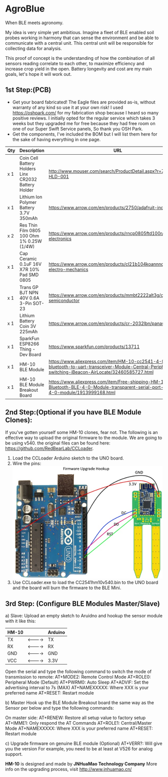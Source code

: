 # AgroBlue
When BLE meets agronomy.

My idea is very simple yet ambitious. Imagine a fleet of BLE enabled soil probes working in harmony that can sense the environment and be able to communicate with a central unit. This central unit will be responsible for collecting data for analysis.

This proof of concept is the understanding of how the combination of all sensors reading correlate to each other, to maximize efficiency and increase crop yield in the open. Battery longevity and cost are my main goals, let's hope it will work out.

1st Step:(PCB)
---------
- Get your board fabricated! The Eagle files are provided as-is, without warranty of any kind so use it at your own risk!
I used https://oshpark.com/ for my fabrication shop because I heard so many positive reviews. I initially opted for the regular service which takes 3 weeks but they upgraded me for free because they had free room on one of our Super Swift Service panels, So thank you OSH Park.
 - Get the components, I've included the BOM but I will list them here for the sake of having everything in one page.

|Qty|Description|URL|Price|
|---|---|---|---|
|x 1|Coin Cell Battery Holders Linx CR2032 Battery Holder|http://www.mouser.com/search/ProductDetail.aspx?r=712-BAT-HLD-001|$0.25|
|x 1|Lithium Ion Polymer Battery 3.7V 350mAh|https://www.arrow.com/en/products/2750/adafruit-industries|$6.77|
|x 2|Res Thin Film 0805 100 Ohm 1% 0.25W (1/4W)|https://www.arrow.com/en/products/rncp0805ftd100r/stackpole-electronics|$0.0052|
|x 1|Cap Ceramic 0.1uF 16V X7R 10% Pad SMD 0805|https://www.arrow.com/en/products/cl21b104koannnd/samsung-electro-mechanics|$0.02|
|x 1|Trans GP BJT NPN 40V 0.6A 3-Pin SOT-23|https://www.arrow.com/en/products/mmbt2222alt3g/on-semiconductor|$0.02|
|x 1|Lithium Battery Coin 3V 225mAh|https://www.arrow.com/en/products/cr-2032lbn/panasonic|$0.18|
|x 1|SparkFun ESP8266 Thing - Dev Board|https://www.sparkfun.com/products/13711|$15.95|
|x 1|HM-10 BLE Module|https://www.aliexpress.com/item/HM-10-cc2541-4-0-BLE-bluetooth-to-uart-transceiver-Module-Central-Peripheral-switching-iBeacon-AirLocate/32460585727.html|$3.34|
|x 1|HM-10 BLE Module Breakout Board|https://www.aliexpress.com/item/Free-shipping-HM-10-Bluetooth-BLE-4-0-Module-transparent-serial-port-Bluetooth-4-0-module/1913999168.html|$4.75|

2nd Step:(Optional if you have BLE Module Clones):
--------------------------------------------------
If you've gotten yourself some HM-10 clones, fear not. The following is an effective way to upload the original firmware to the module. We are going to be using v540. the original files can be found here: https://github.com/RedBearLab/CCLoader.

1. Load the CCLoader Arduino sketch to the UNO board.
2. Wire the pins:
  ![image](Arduino/Firmware/BLE_Firmware_Hookup.jpg)
3. Use CCLoader.exe to load the CC2541hm10v540.bin to the UNO board and the board will burn the firmware to the BLE Mini.

3rd Step: (Configure BLE Modules Master/Slave)
----------------------------------------------

a) Slave:
Upload an empty sketch to Aruidno and hookup the sensor module with it like this:

HM-10||Arduino
|---|---|---|
TX|<---->|TX
RX|<---->|RX
GND|<---->|GND
VCC|<---->|3.3V

Open the serial and type the following command to switch the mode of transmission to remote:
AT+MODE2: Remote Control Mode
AT+ROLE0: Peripheral Mode (Default)
AT+PWRM0: Auto Sleep
AT+ADVIF: Set the advertising interval to 7s (MAX)
AT+NAMEXXXXX: Where XXX is your preferred name
AT+RESET: Restart module


b) Master
Hook up the BLE Module Breakout board the same way as the Sensor per below and type the following commands:

On master side:
AT+RENEW: Restore all setup value to factory setup
AT+IMME1: Only respond the AT Commands
AT+ROLE1: Central/Master Mode
AT+NAMEXXXXX: Where XXX is your preferred name
AT+RESET: Restart module

c) Upgrade firmware on genuine BLE module (Optional)
AT+VERR?: Will give you the version
For example, you need to be at least at V526 for analog support.

**HM-10** is designed and made by **JNHuaMao Technology Company**
More info on the upgrading process, visit http://www.jnhuamao.cn/


